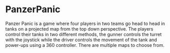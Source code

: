 # PanzerPanic
Panzer Panic is a game where four players in two teams go head to head in tanks on a projected map from the top down perspective. The players control their tanks in two different methods, the gunner controls the turret with the joystick while the driver controls the movement of the tank and power-ups using a 360 controller. There are multiple maps to choose from.
